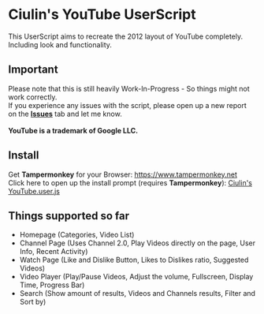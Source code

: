 # Ciulin's YouTube UserScript

This UserScript aims to recreate the 2012 layout of YouTube completely. Including look and functionality.<br/>

## Important
Please note that this is still heavily Work-In-Progress - So things might not work correctly.<br/>
If you experience any issues with the script, please open up a new report on the [**Issues**](https://github.com/ciulinuwu/ciulin-s-youtube/issues/new/choose) tab and let me know.</br></br>
**YouTube is a trademark of Google LLC.**</br>

## Install
Get **Tampermonkey** for your Browser: https://www.tampermonkey.net<br/>
Click here to open up the install prompt (requires **Tampermonkey**): [Ciulin's YouTube.user.js](https://github.com/ciulinuwu/ciulin-s-youtube/raw/main/Ciulin's%20YouTube.user.js)

## Things supported so far
- Homepage (Categories, Video List)<br/>
- Channel Page (Uses Channel 2.0, Play Videos directly on the page, User Info, Recent Activity)</br>
- Watch Page (Like and Dislike Button, Likes to Dislikes ratio, Suggested Videos)</br>
- Video Player (Play/Pause Videos, Adjust the volume, Fullscreen, Display Time, Progress Bar)</br>
- Search (Show amount of results, Videos and Channels results, Filter and Sort by)

